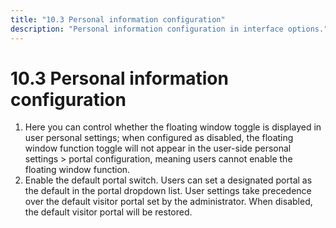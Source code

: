 ```yaml
---
title: "10.3 Personal information configuration"
description: "Personal information configuration in interface options."
---
```


# 10.3 Personal information configuration

1) Here you can control whether the floating window toggle is displayed in user personal settings; when configured as disabled, the floating window function toggle will not appear in the user-side personal settings > portal configuration, meaning users cannot enable the floating window function. 
2) Enable the default portal switch. Users can set a designated portal as the default in the portal dropdown list. User settings take precedence over the default visitor portal set by the administrator. When disabled, the default visitor portal will be restored.
